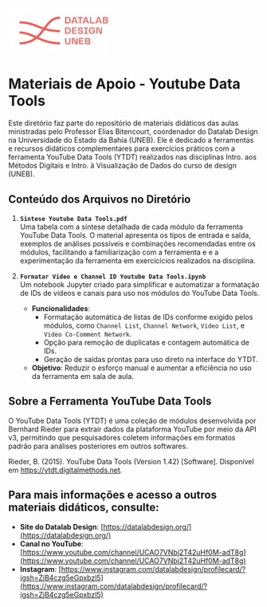 <img src="logo_lab_orange.png" alt="lab_logo" width="200"/>

# Materiais de Apoio - Youtube Data Tools

Este diretório faz parte do repositório de materiais didáticos das aulas ministradas pelo Professor Elias Bitencourt, coordenador do Datalab Design na Universidade do Estado da Bahia (UNEB). Ele é dedicado a ferramentas e recursos didáticos complementares para exercícios práticos com a ferramenta YouTube Data Tools (YTDT) realizados nas disciplinas Intro. aos Métodos Digitais e Intro. à Visualização de Dados do curso de design (UNEB).

## Conteúdo dos Arquivos no Diretório

1. **`Sintese Youtube Data Tools.pdf`**  
   Uma tabela com a síntese detalhada de cada módulo da ferramenta YouTube Data Tools. O material apresenta os tipos de entrada e saída, exemplos de análises possíveis e combinações recomendadas entre os módulos, facilitando a familiarização com a ferramenta e e a experimentação da ferramenta em exercícícios realizados na disciplina.

2. **`Formatar Video e Channel ID Youtube Data Tools.ipynb`**  
   Um notebook Jupyter criado para simplificar e automatizar a formatação de IDs de vídeos e canais para uso nos módulos do YouTube Data Tools.  
   - **Funcionalidades**:
     - Formatação automática de listas de IDs conforme exigido pelos módulos, como `Channel List`, `Channel Network`, `Video List`, e `Video Co-Comment Network`.
     - Opção para remoção de duplicatas e contagem automática de IDs.
     - Geração de saídas prontas para uso direto na interface do YTDT.
   - **Objetivo**: Reduzir o esforço manual e aumentar a eficiência no uso da ferramenta em sala de aula.

## Sobre a Ferramenta YouTube Data Tools

O YouTube Data Tools (YTDT) é uma coleção de módulos desenvolvida por Bernhard Rieder para extrair dados da plataforma YouTube por meio da API v3, permitindo que pesquisadores coletem informações em formatos padrão para análises posteriores em outros softwares.

Rieder, B. (2015). YouTube Data Tools (Version 1.42) [Software]. Disponível em https://ytdt.digitalmethods.net.

## Para mais informações e acesso a outros materiais didáticos, consulte:

- **Site do Datalab Design**: [https://datalabdesign.org/](https://datalabdesign.org/)
- **Canal no YouTube**: [https://www.youtube.com/channel/UCAO7VNbj2T42uHf0M-adT8g](https://www.youtube.com/channel/UCAO7VNbj2T42uHf0M-adT8g)
- **Instagram**: [https://www.instagram.com/datalabdesign/profilecard/?igsh=ZjB4czg5eGpxbzl5](https://www.instagram.com/datalabdesign/profilecard/?igsh=ZjB4czg5eGpxbzl5)
